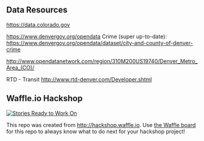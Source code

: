 ## Data Resources

https://data.colorado.gov

https://www.denvergov.org/opendata
  Crime (super up-to-date): https://www.denvergov.org/opendata/dataset/city-and-county-of-denver-crime

http://www.opendatanetwork.com/region/310M200US19740/Denver_Metro_Area_(CO)/

RTD - Transit
  http://www.rtd-denver.com/Developer.shtml

## Waffle.io Hackshop

[![Stories Ready to Work On](https://badge.waffle.io/codyssia/althousing.svg?label=ready&title=Cards%20Ready%20To%20Work%20On)](https://waffle.io/codyssia/althousing)

This repo was created from http://hackshop.waffle.io. Use [the Waffle board](https://waffle.io/codyssia/althousing) for this repo to always know what to do next for your hackshop project!
